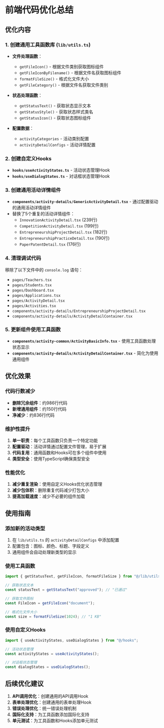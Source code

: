 # 前端代码优化总结

## 优化内容

### 1. 创建通用工具函数库 (`lib/utils.ts`)
- **文件处理函数**：
  - `getFileIcon()` - 根据文件类别获取图标组件
  - `getFileIconByFilename()` - 根据文件名获取图标组件
  - `formatFileSize()` - 格式化文件大小
  - `getFileCategory()` - 根据文件名获取文件类别

- **状态处理函数**：
  - `getStatusText()` - 获取状态显示文本
  - `getStatusStyle()` - 获取状态样式类名
  - `getStatusIcon()` - 获取状态图标组件

- **配置数据**：
  - `activityCategories` - 活动类别配置
  - `activityDetailConfigs` - 活动详情配置

### 2. 创建自定义Hooks
- **`hooks/useActivityStates.ts`** - 活动状态管理Hook
- **`hooks/useDialogStates.ts`** - 对话框状态管理Hook

### 3. 创建通用活动详情组件
- **`components/activity-details/GenericActivityDetail.tsx`** - 通过配置驱动的通用活动详情组件
- 替换了5个重复的活动详情组件：
  - `InnovationActivityDetail.tsx` (239行)
  - `CompetitionActivityDetail.tsx` (199行)
  - `EntrepreneurshipProjectDetail.tsx` (182行)
  - `EntrepreneurshipPracticeDetail.tsx` (190行)
  - `PaperPatentDetail.tsx` (176行)

### 4. 清理调试代码
移除了以下文件中的 `console.log` 语句：
- `pages/Teachers.tsx`
- `pages/Students.tsx`
- `pages/Dashboard.tsx`
- `pages/Applications.tsx`
- `pages/ActivityDetail.tsx`
- `pages/Activities.tsx`
- `components/activity-details/EntrepreneurshipProjectDetail.tsx`
- `components/activity-details/ActivityDetailContainer.tsx`

### 5. 更新组件使用工具函数
- **`components/activity-common/ActivityBasicInfo.tsx`** - 使用工具函数处理状态显示
- **`components/activity-details/ActivityDetailContainer.tsx`** - 简化为使用通用组件

## 优化效果

### 代码行数减少
- **删除冗余组件**：约986行代码
- **新增通用组件**：约150行代码
- **净减少**：约836行代码

### 维护性提升
1. **单一职责**：每个工具函数只负责一个特定功能
2. **配置驱动**：活动详情通过配置文件管理，易于扩展
3. **代码复用**：通用函数和Hooks可在多个组件中使用
4. **类型安全**：使用TypeScript确保类型安全

### 性能优化
1. **减少重复渲染**：使用自定义Hooks优化状态管理
2. **减少包体积**：删除重复代码减少打包大小
3. **提高加载速度**：减少不必要的组件加载

## 使用指南

### 添加新的活动类型
1. 在 `lib/utils.ts` 的 `activityDetailConfigs` 中添加配置
2. 配置包含：图标、颜色、标题、字段定义
3. 通用组件会自动处理新类型的显示

### 使用工具函数
```typescript
import { getStatusText, getFileIcon, formatFileSize } from "@/lib/utils";

// 获取状态文本
const statusText = getStatusText("approved"); // "已通过"

// 获取文件图标
const FileIcon = getFileIcon("document");

// 格式化文件大小
const size = formatFileSize(1024); // "1 KB"
```

### 使用自定义Hooks
```typescript
import { useActivityStates, useDialogStates } from "@/hooks";

// 活动状态管理
const activityStates = useActivityStates();

// 对话框状态管理
const dialogStates = useDialogStates();
```

## 后续优化建议

1. **API调用优化**：创建通用的API调用Hook
2. **表单处理优化**：创建通用的表单处理Hook
3. **错误处理优化**：统一错误处理机制
4. **国际化支持**：为工具函数添加国际化支持
5. **单元测试**：为工具函数和Hooks添加单元测试 